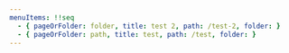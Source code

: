 ```yaml
---
menuItems: !!seq
  - { pageOrFolder: folder, title: test 2, path: /test-2, folder: }
  - { pageOrFolder: path, title: test, path: /test, folder: }
---
```


